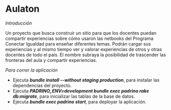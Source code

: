 Aulaton
=======

_Introducción_

Un proyecto que busca construir un sitio para que los docentes puedan compartir experiencias sobre cómo usaron las netbooks del Programa Conectar Igualdad para enseñar diferentes temas. Podrán cargar sus experiencias y al mismo tiempo ver y valorar experiencias de otros y otras docentes de todo el país. El nombre subraya la posibilidad de trascender las fronteras del aula y compartir experiencias.

_Para correr la aplicación_

* Ejecuta **_bundle install --without staging production_**, para instalar las dependencias del proyecto.
* Ejecuta **_PADRINO_ENV=development bundle exec padrino rake db:migrate_**, para inicializar las tablas de la base de datos.
* Ejecuta **_bundle exec padrino start_**, para deployar la aplicación.
